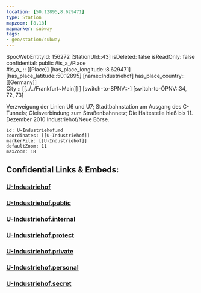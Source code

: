 ```yaml
---
location: [50.12895,8.629471] 
type: Station 
mapzoom: [8,18] 
mapmarker: subway 
tags:
- geo/station/subway
---
```

SpocWebEntityId: 156272
[StationUId::43] 
isDeleted: false
isReadOnly: false
confidential: public
#is_a_/Place  
#is_a_ :: [[Place]] 
[has_place_longitude::8.629471] 
[has_place_latitude::50.12895] 
[name::Industriehof] 
has_place_country:: [[Germany]]  
City :: [[../../Frankfurt~Main]] ] 
[switch-to-SPNV::-] 
[switch-to-ÖPNV::34, 72, 73] 

Verzweigung der Linien U6 und U7; Stadtbahnstation am Ausgang des C-Tunnels; Gleisverbindung zum Straßenbahnnetz; Die Haltestelle hieß bis 11. Dezember 2010 Industriehof/Neue Börse.

```leaflet
id: U-Industriehof.md
coordinates: [[U-Industriehof]] 
markerFile: [[U-Industriehof]] 
defaultZoom: 11 
maxZoom: 18
```


## Confidential Links & Embeds: 

### [U-Industriehof](/_Standards/Earth/Continent/Europe/Europe~Central/Germany/Germany~West/Hessen/counties~Hessen/Frankfurt~Main/Stations-FFM~U/U-Industriehof.md) 

### [U-Industriehof.public](/_public/Earth/Continent/Europe/Europe~Central/Germany/Germany~West/Hessen/counties~Hessen/Frankfurt~Main/Stations-FFM~U/U-Industriehof.public.md) 

### [U-Industriehof.internal](/_internal/Earth/Continent/Europe/Europe~Central/Germany/Germany~West/Hessen/counties~Hessen/Frankfurt~Main/Stations-FFM~U/U-Industriehof.internal.md) 

### [U-Industriehof.protect](/_protect/Earth/Continent/Europe/Europe~Central/Germany/Germany~West/Hessen/counties~Hessen/Frankfurt~Main/Stations-FFM~U/U-Industriehof.protect.md) 

### [U-Industriehof.private](/_private/Earth/Continent/Europe/Europe~Central/Germany/Germany~West/Hessen/counties~Hessen/Frankfurt~Main/Stations-FFM~U/U-Industriehof.private.md) 

### [U-Industriehof.personal](/_personal/Earth/Continent/Europe/Europe~Central/Germany/Germany~West/Hessen/counties~Hessen/Frankfurt~Main/Stations-FFM~U/U-Industriehof.personal.md) 

### [U-Industriehof.secret](/_secret/Earth/Continent/Europe/Europe~Central/Germany/Germany~West/Hessen/counties~Hessen/Frankfurt~Main/Stations-FFM~U/U-Industriehof.secret.md)

